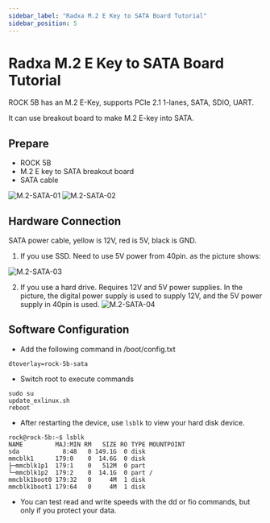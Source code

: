 ```yaml
---
sidebar_label: "Radxa M.2 E Key to SATA Board Tutorial"
sidebar_position: 5
---
```


# Radxa M.2 E Key to SATA Board Tutorial

ROCK 5B has an M.2 E-Key, supports PCIe 2.1 1-lanes, SATA, SDIO, UART.

It can use breakout board to make M.2 E-key into SATA.

## Prepare

- ROCK 5B
- M.2 E key to SATA breakout board
- SATA cable

![M.2-SATA-01](/zh/img/rock5b/m2-sata-01.png)
![M.2-SATA-02](/zh/img/rock5b/m2-sata-02.png)

## Hardware Connection

SATA power cable, yellow is 12V, red is 5V, black is GND.

1. If you use SSD. Need to use 5V power from 40pin. as the picture shows:

![M.2-SATA-03](/zh/img/rock5b/m2-sata-03.jpg)

2. If you use a hard drive. Requires 12V and 5V power supplies. In the picture, the digital power supply is used to supply 12V, and the 5V power supply in 40pin is used.
   ![M.2-SATA-04](/zh/img/rock5b/m2-sata-04.jpg)

## Software Configuration

- Add the following command in /boot/config.txt

```
dtoverlay=rock-5b-sata
```

- Switch root to execute commands

```
sudo su
update_exlinux.sh
reboot
```

- After restarting the device, use `lsblk` to view your hard disk device.

```
rock@rock-5b:~$ lsblk
NAME         MAJ:MIN RM   SIZE RO TYPE MOUNTPOINT
sda            8:48   0 149.1G  0 disk
mmcblk1      179:0    0  14.6G  0 disk
├─mmcblk1p1  179:1    0   512M  0 part
└─mmcblk1p2  179:2    0  14.1G  0 part /
mmcblk1boot0 179:32   0     4M  1 disk
mmcblk1boot1 179:64   0     4M  1 disk
```

- You can test read and write speeds with the dd or fio commands, but only if you protect your data.
